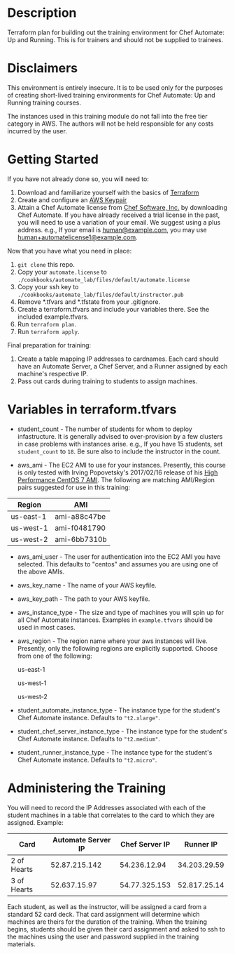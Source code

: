# Description

Terraform plan for building out the training environment for Chef Automate: Up and Running. This is for trainers and should not be supplied to trainees.

# Disclaimers

This environment is entirely insecure. It is to be used only for the purposes of creating short-lived training environments for Chef Automate: Up and Running training courses.

The instances used in this training module do not fall into the free tier category in AWS. The authors will not be held responsible for any costs incurred by the user.

# Getting Started

If you have not already done so, you will need to:

1. Download and familiarize yourself with the basics of [Terraform](https://www.terraform.io/)
1. Create and configure an [AWS Keypair](http://docs.aws.amazon.com/AWSEC2/latest/UserGuide/ec2-key-pairs.html)
1. Attain a Chef Automate license from [Chef Software, Inc.](https://downloads.chef.io/automate) by downloading Chef Automate. If you have already received a trial license in the past, you will need to use a variation of your email. We suggest using a plus address. e.g., If your email is human@example.com, you may use human+automatelicense1@example.com.

Now that you have what you need in place:

1. `git clone` this repo.
1. Copy your `automate.license` to `./cookbooks/automate_lab/files/default/automate.license`
1. Copy your ssh key to  `./cookbooks/automate_lab/files/default/instructor.pub`
1. Remove *.tfvars and *.tfstate from your .gitignore.
1. Create a terraform.tfvars and include your variables there. See the included example.tfvars.
1. Run `terraform plan`.
1. Run `terraform apply`.

Final preparation for training:

1. Create a table mapping IP addresses to cardnames. Each card should have an Automate Server, a Chef Server, and a Runner assigned by each machine's respective IP.
1. Pass out cards during training to students to assign machines.

# Variables in terraform.tfvars

- student_count - The number of students for whom to deploy infastructure. It is generally advised to over-provision by a few clusters in case problems with instances arise. e.g., If you have 15 students, set `student_count` to `18`. Be sure also to include the instructor in the count.

- aws_ami - The EC2 AMI to use for your instances. Presently, this course is only tested with Irving Popovetsky's 2017/02/16 release of his [High Performance CentOS 7 AMI](https://github.com/irvingpop/packer-chef-highperf-centos7-ami). The following are matching AMI/Region pairs suggested for use in this training:

| Region    |     AMI      |
|-----------|--------------|
| us-east-1 | ami-a88c47be |
| us-west-1 | ami-f0481790 |
| us-west-2 | ami-6bb7310b |

- aws_ami_user - The user for authentication into the EC2  AMI you have selected. This defaults to "centos" and assumes you are using one of the above AMIs.

- aws_key_name - The name of your AWS keyfile.

- aws_key_path - The path to your AWS keyfile.

- aws_instance_type - The size and type of machines you will spin up for all Chef Automate instances. Examples in `example.tfvars` should be used in most cases.

- aws_region - The region name where your aws instances will live. Presently, only the following regions are explicitly supported. Choose from one of the following:

  us-east-1
  
  us-west-1
  
  us-west-2

- student_automate_instance_type - The instance type for the student's Chef Automate instance. Defaults to `"t2.xlarge"`.

- student_chef_server_instance_type - The instance type for the student's Chef Automate instance. Defaults to `"t2.medium"`.

- student_runner_instance_type - The instance type for the student's Chef Automate instance. Defaults to `"t2.micro"`.

# Administering the Training

You will need to record the IP Addresses associated with each of the student machines in a table that correlates to the card to which they are assigned. Example:

| Card        | Automate Server IP | Chef Server IP |   Runner IP  |
|-------------|--------------------|----------------|--------------|
| 2 of Hearts |    52.87.215.142   | 54.236.12.94   | 34.203.29.59 |
| 3 of Hearts |    52.637.15.97    | 54.77.325.153  | 52.817.25.14 |

Each student, as well as the instructor, will be assigned a card from a standard 52 card deck. That card assignment will determine which machines are theirs for the duration of the training. When the training begins, students should be given their card assignment and asked to ssh to the machines using the user and password supplied in the training materials.
